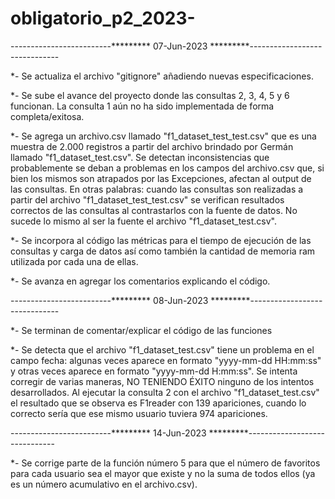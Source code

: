 # obligatorio_p2_2023-


-------------------------*********  07-Jun-2023 *********------------------------------

*- Se actualiza el archivo "gitignore" añadiendo nuevas especificaciones.

*- Se sube el avance del proyecto donde las consultas 2, 3, 4, 5 y 6 funcionan. La consulta 1 aún no ha sido implementada
de forma completa/exitosa.

*- Se agrega un archivo.csv llamado "f1_dataset_test_test.csv" que es una muestra de 2.000 registros a partir del archivo
brindado por Germán llamado "f1_dataset_test.csv". Se detectan inconsistencias que probablemente se deban a problemas
en los campos del archivo.csv que, si bien los mismos son atrapados por las Excepciones, afectan al output de las consultas.
En otras palabras: cuando las consultas son realizadas a partir del archivo "f1_dataset_test_test.csv" se verifican resultados
correctos de las consultas al contrastarlos con la fuente de datos. No sucede lo mismo al ser la fuente el archivo
"f1_dataset_test.csv".

*- Se incorpora al código las métricas para el tiempo de ejecución de las consultas y carga de datos así como también
la cantidad de memoria ram utilizada por cada una de ellas.

*- Se avanza en agregar los comentarios explicando el código.


-------------------------*********  08-Jun-2023 *********------------------------------

*- Se terminan de comentar/explicar el código de las funciones

*- Se detecta que el archivo "f1_dataset_test.csv" tiene un problema en el campo fecha: algunas veces aparece en formato
  "yyyy-mm-dd HH:mm:ss"  y  otras veces aparece en formato "yyyy-mm-dd H:mm:ss".  Se intenta corregir de varias maneras,
  NO TENIENDO ÉXITO ninguno de los intentos desarrollados. Al ejecutar la consulta 2 con el archivo "f1_dataset_test.csv"
  el resultado que se observa es  F1reader con 139 apariciones, cuando lo correcto sería que ese mismo usuario tuviera
  974 apariciones.
  
  
  -------------------------*********  14-Jun-2023 *********------------------------------
  
  *- Se corrige parte de la función número 5 para que el número de favoritos para cada usuario sea el mayor que existe
  y no la suma de todos ellos (ya es un número acumulativo en el archivo.csv).
  
  
  
  
  
  
  
  
  
